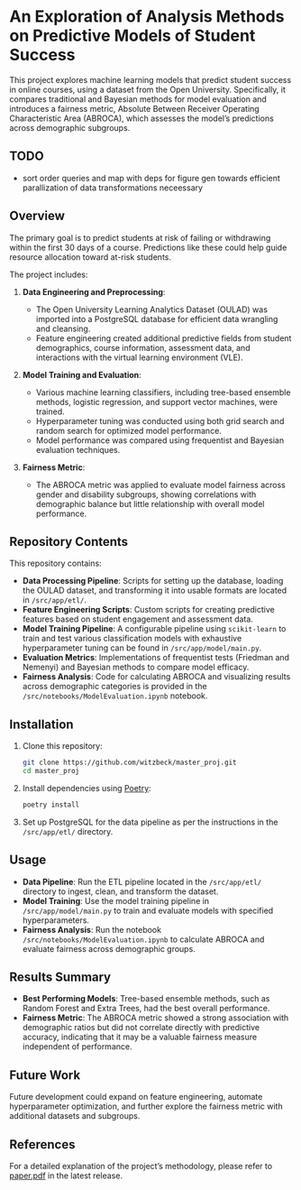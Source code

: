 # An Exploration of Analysis Methods on Predictive Models of Student Success

This project explores machine learning models that predict student success in online courses, using a dataset from the Open University. Specifically, it compares traditional and Bayesian methods for model evaluation and introduces a fairness metric, Absolute Between Receiver Operating Characteristic Area (ABROCA), which assesses the model’s predictions across demographic subgroups.

## TODO

- sort order queries and map with deps for figure gen towards efficient parallization of data transformations neceessary

## Overview

The primary goal is to predict students at risk of failing or withdrawing within the first 30 days of a course. Predictions like these could help guide resource allocation toward at-risk students.

The project includes:

1. **Data Engineering and Preprocessing**:  
   - The Open University Learning Analytics Dataset (OULAD) was imported into a PostgreSQL database for efficient data wrangling and cleansing.
   - Feature engineering created additional predictive fields from student demographics, course information, assessment data, and interactions with the virtual learning environment (VLE).

2. **Model Training and Evaluation**:  
   - Various machine learning classifiers, including tree-based ensemble methods, logistic regression, and support vector machines, were trained.
   - Hyperparameter tuning was conducted using both grid search and random search for optimized model performance.
   - Model performance was compared using frequentist and Bayesian evaluation techniques.

3. **Fairness Metric**:  
   - The ABROCA metric was applied to evaluate model fairness across gender and disability subgroups, showing correlations with demographic balance but little relationship with overall model performance.

## Repository Contents

This repository contains:

- **Data Processing Pipeline**: Scripts for setting up the database, loading the OULAD dataset, and transforming it into usable formats are located in `/src/app/etl/`.
- **Feature Engineering Scripts**: Custom scripts for creating predictive features based on student engagement and assessment data.
- **Model Training Pipeline**: A configurable pipeline using `scikit-learn` to train and test various classification models with exhaustive hyperparameter tuning can be found in `/src/app/model/main.py`.
- **Evaluation Metrics**: Implementations of frequentist tests (Friedman and Nemenyi) and Bayesian methods to compare model efficacy.
- **Fairness Analysis**: Code for calculating ABROCA and visualizing results across demographic categories is provided in the `/src/notebooks/ModelEvaluation.ipynb` notebook.

## Installation

1. Clone this repository:

    ```bash
    git clone https://github.com/witzbeck/master_proj.git
    cd master_proj
    ```

2. Install dependencies using [Poetry](https://python-poetry.org/):

    ```bash
    poetry install
    ```

3. Set up PostgreSQL for the data pipeline as per the instructions in the `/src/app/etl/` directory.

## Usage

- **Data Pipeline**: Run the ETL pipeline located in the `/src/app/etl/` directory to ingest, clean, and transform the dataset.
- **Model Training**: Use the model training pipeline in `/src/app/model/main.py` to train and evaluate models with specified hyperparameters.
- **Fairness Analysis**: Run the notebook `/src/notebooks/ModelEvaluation.ipynb` to calculate ABROCA and evaluate fairness across demographic groups.

## Results Summary

- **Best Performing Models**: Tree-based ensemble methods, such as Random Forest and Extra Trees, had the best overall performance.
- **Fairness Metric**: The ABROCA metric showed a strong association with demographic ratios but did not correlate directly with predictive accuracy, indicating that it may be a valuable fairness measure independent of performance.

## Future Work

Future development could expand on feature engineering, automate hyperparameter optimization, and further explore the fairness metric with additional datasets and subgroups.

## References

For a detailed explanation of the project’s methodology, please refer to [paper.pdf](https://github.com/witzbeck/master_proj/releases) in the latest release.
